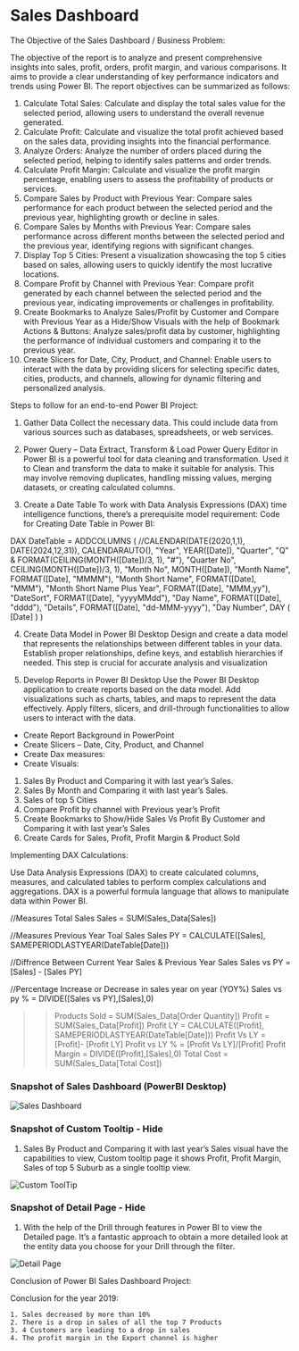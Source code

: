 
# Sales Dashboard

The Objective of the Sales Dashboard / Business Problem:

The objective of the report is to analyze and present comprehensive insights into sales, profit, orders, profit margin, and various comparisons. It aims to provide a clear understanding of key performance indicators and trends using Power BI. The report objectives can be summarized as follows:

1) Calculate Total Sales: Calculate and display the total sales value for the selected period, allowing users to understand the overall revenue generated.
2) Calculate Profit: Calculate and visualize the total profit achieved based on the sales data, providing insights into the financial performance.
3) Analyze Orders: Analyze the number of orders placed during the selected period, helping to identify sales patterns and order trends.
4) Calculate Profit Margin: Calculate and visualize the profit margin percentage, enabling users to assess the profitability of products or services.
5) Compare Sales by Product with Previous Year: Compare sales performance for each product between the selected period and the previous year, highlighting growth or decline in sales.
6) Compare Sales by Months with Previous Year: Compare sales performance across different months between the selected period and the previous year, identifying regions with significant changes.
7) Display Top 5 Cities: Present a visualization showcasing the top 5 cities based on sales, allowing users to quickly identify the most lucrative locations.
8) Compare Profit by Channel with Previous Year: Compare profit generated by each channel between the selected period and the previous year, indicating improvements or challenges in profitability.
9) Create Bookmarks to Analyze Sales/Profit by Customer and Compare with Previous Year as a Hide/Show Visuals with the help of Bookmark Actions & Buttons: Analyze sales/profit data by customer, highlighting the performance of individual customers and comparing it to the previous year.
10) Create Slicers for Date, City, Product, and Channel: Enable users to interact with the data by providing slicers for selecting specific dates, cities, products, and channels, allowing for dynamic filtering and personalized analysis.

Steps to follow for an end-to-end Power BI Project:

1) Gather Data
Collect the necessary data. This could include data from various sources such as databases, spreadsheets, or web services.

2) Power Query – Data Extract, Transform & Load
Power Query Editor in Power BI is a powerful tool for data cleaning and transformation. Used it to Clean and transform the data to make it suitable for analysis. This may involve removing duplicates, handling missing values, merging datasets, or creating calculated columns.

3) Create a Date Table
To work with Data Analysis Expressions (DAX) time intelligence functions, there’s a prerequisite model requirement:
Code for Creating Date Table in Power BI:

DAX DateTable = 
ADDCOLUMNS (
    //CALENDAR(DATE(2020,1,1), DATE(2024,12,31)),
    CALENDARAUTO(),
    "Year", YEAR([Date]),
    "Quarter", "Q" & FORMAT(CEILING(MONTH([Date])/3, 1), "#"),
    "Quarter No", CEILING(MONTH([Date])/3, 1),
    "Month No", MONTH([Date]),
    "Month Name", FORMAT([Date], "MMMM"),
    "Month Short Name", FORMAT([Date], "MMM"),
    "Month Short Name Plus Year", FORMAT([Date], "MMM,yy"),
    "DateSort", FORMAT([Date], "yyyyMMdd"),
    "Day Name", FORMAT([Date], "dddd"),
    "Details", FORMAT([Date], "dd-MMM-yyyy"),
    "Day Number", DAY ( [Date] )
)

4) Create Data Model in Power BI Desktop
Design and create a data model that represents the relationships between different tables in your data. Establish proper relationships, define keys, and establish hierarchies if needed. This step is crucial for accurate analysis and visualization

5) Develop Reports in Power BI Desktop
Use the Power BI Desktop application to create reports based on the data model. Add visualizations such as charts, tables, and maps to represent the data effectively. Apply filters, slicers, and drill-through functionalities to allow users to interact with the data.

* Create Report Background in PowerPoint
* Create Slicers – Date, City, Product, and Channel
* Create Dax measures:
* Create Visuals:
1) Sales By Product and Comparing it with last year’s Sales.
2) Sales By Month and Comparing it with last year’s Sales.
3) Sales of top 5 Cities
4) Compare Profit by channel with Previous year’s Profit
5) Create Bookmarks to Show/Hide Sales Vs Profit By Customer and Comparing it with last year’s Sales
6) Create Cards for Sales, Profit, Profit Margin & Product Sold

Implementing DAX Calculations:

Use Data Analysis Expressions (DAX) to create calculated columns, measures, and calculated tables to perform complex calculations and aggregations. DAX is a powerful formula language that allows to manipulate data within Power BI.

//Measures Total Sales
Sales = SUM(Sales_Data[Sales])

//Measures Previous Year Toal Sales
Sales PY = CALCULATE([Sales], SAMEPERIODLASTYEAR(DateTable[Date]))

//Diffrence Between Current Year Sales & Previous Year Sales
Sales vs PY = [Sales] - [Sales PY]

//Percentage Increase or Decrease in sales year on year (YOY%)
Sales vs py % = DIVIDE([Sales vs PY],[Sales],0)
>> Products Sold = SUM(Sales_Data[Order Quantity])
>> Profit = SUM(Sales_Data[Profit]) 
>> Profit LY = CALCULATE([Profit], SAMEPERIODLASTYEAR(DateTable[Date]))
>> Profit Vs LY = [Profit]- [Profit LY]
>> Profit vs LY % = [Profit Vs LY]/[Profit]
>> Profit Margin = DIVIDE([Profit],[Sales],0)
>> Total Cost = SUM(Sales_Data[Total Cost]) 

### Snapshot of Sales Dashboard (PowerBI Desktop)

![Sales Dashboard](https://github.com/yoga9/PowerBI_Sales-Dashboard/assets/80407876/3ba7121a-9c79-400d-af92-149fb72a72d3)

### Snapshot of Custom Tooltip - Hide
1) Sales By Product and Comparing it with last year’s Sales visual have the capabilities to view, Custom tooltip page it shows Profit, Profit Margin, Sales of top 5 Suburb as a single tooltip view.

![Custom ToolTip](https://github.com/yoga9/PowerBI_Sales-Dashboard/assets/80407876/a96a771b-ec78-405f-890f-4ec1c089f7a3)

### Snapshot of Detail Page - Hide
1) With the help of the Drill through features in Power BI to view the Detailed page. It’s a fantastic approach to obtain a more detailed look at the entity data you choose for your Drill through the filter.

![Detail Page](https://github.com/yoga9/PowerBI_Sales-Dashboard/assets/80407876/9f77ff7f-3096-4c28-bd04-e87ad5930c13)


Conclusion of Power BI Sales Dashboard Project:

Conclusion for the year 2019:

    1. Sales decreased by more than 10%
    2. There is a drop in sales of all the top 7 Products
    3. 4 Customers are leading to a drop in sales
    4. The profit margin in the Export channel is higher

